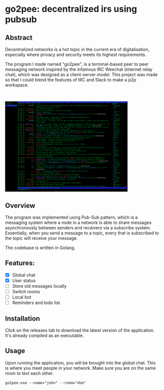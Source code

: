 # go2pee: decentralized irs using pubsub

## Abstract

Decentralized networks is a hot topic in the current era of digitalisation, especially where privacy and security meets its highest requirements.

The program I made named "go2pee", is a terminal-based peer to peer messaging network inspired by the infamous IRC Weechat (internet relay chat), which was designed as a client-server model. This project was made so that I could blend the features of IRC and Slack to make a p2p workspace.

<br>

<img src='assets/weechat_img.png' width="400"></img>

## Overview

The program was implemented using Pub-Sub pattern, which is a messaging system where a node in a network is able to share messages asynchronously between senders and receivers via a subscribe system. Essentially, when you send a message to a topic, every that is subscribed to the topic will receive your message.

The codebase is written in Golang.

## Features:

- [x] Global chat
- [x] User status
- [ ] Store old messages locally
- [ ] Switch rooms
- [ ] Local bot
- [ ] Reminders and todo list

## Installation

Click on the releases tab to download the latest version of the application. It's already compiled as an executable.

## Usage

Upon running the application, you will be brought into the global chat. This is where you meet people in your network. Make sure you are on the same room to text each other.

```
go2pee.exe --name="john" --room="doe"
```
